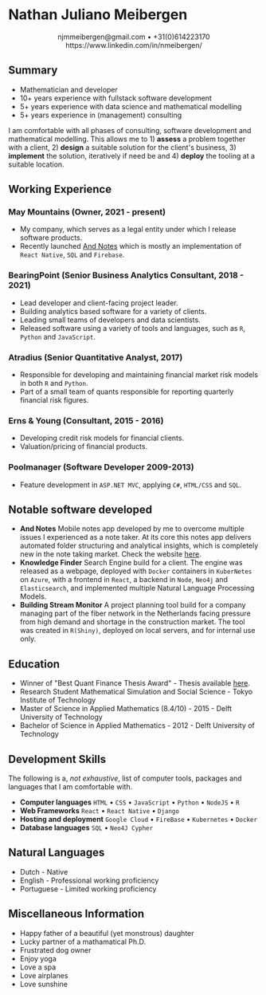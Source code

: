 
# Nathan Juliano Meibergen  

<p style="text-align: center;">
njmmeibergen@gmail.com &#8226; +31(0)614223170<br/>
https://www.linkedin.com/in/nmeibergen/
</p>

## Summary

* Mathematician and developer
* 10+ years experience with fullstack software development
* 5+ years experience with data science and mathematical modelling
* 5+ years experience in (management) consulting

I am comfortable with all phases of consulting, software development and mathematical modelling. This allows me to 1) **assess** a problem together with a client, 2) **design** a suitable solution for the client's business, 3) **implement** the solution, iteratively if need be and 4) **deploy** the tooling at a suitable location.

## Working Experience

### May Mountains (Owner, 2021 - present) 
* My company, which serves as a legal entity under which I release software products.
* Recently launched [And Notes](https://andnotes.app) which is mostly an implementation of  `React Native`, `SQL` and `Firebase`.

### BearingPoint (Senior Business Analytics Consultant, 2018 - 2021) 
* Lead developer and client-facing project leader.
* Building analytics based software for a variety of clients.
* Leading small teams of developers and data scientists.
* Released software using a variety of tools and languages, such as  `R`, `Python` and `JavaScript`.

### Atradius (Senior Quantitative Analyst, 2017)
* Responsible for developing and maintaining financial market risk models in both  `R` and `Python`.
* Part of a small team of quants responsible for reporting quarterly financial risk figures.

### Erns & Young (Consultant, 2015 - 2016)
* Developing credit risk models for financial clients.
* Valuation/pricing of financial products.

### Poolmanager (Software Developer 2009-2013)
* Feature development in `ASP.NET MVC`, applying `C#`, `HTML/CSS` and `SQL`.

## Notable software developed
* **And Notes** 
Mobile notes app developed by me to overcome multiple issues I experienced as a note taker. At its core this notes app delivers automated folder structuring and analytical insights, which is completely new in the note taking market. Check the website [here](https://andnotes.app).
* **Knowledge Finder** 
Search Engine build for a client. The engine was released as a webpage, deployed with `Docker` containers in `KuberNetes` on `Azure`, with a frontend in `React`, a backend in `Node`, `Neo4j` and `Elasticsearch`, and implemented multiple Natural Language Processing Models.
* **Building Stream Monitor** 
A project planning tool build for a company managing part of the fiber network in the Netherlands facing pressure from high demand and shortage in the construction market. The tool was created in `R(Shiny)`, deployed on local servers, and for internal use only.

## Education

* Winner of "Best Quant Finance Thesis Award" - Thesis available  [here](https://repository.tudelft.nl/islandora/object/uuid:057075b6-97ae-4efa-bbe6-5ef8bd02d288?collection=education).
* Research Student Mathematical Simulation and Social Science - Tokyo Institute of Technology
* Master of Science in Applied Mathematics (8.4/10) - 2015 - Delft University of Technology
* Bachelor of Science in Applied Mathematics - 2012 - Delft University of Technology

## Development Skills
The following is a, *not exhaustive*, list of computer tools, packages and languages that I am comfortable with.
* **Computer languages** `HTML` &#8226; `CSS` &#8226; `JavaScript` &#8226; `Python` &#8226; `NodeJS` &#8226; `R`
* **Web Frameworks** `React` &#8226; `React Native` &#8226; `Django`
* **Hosting and deployment** `Google Cloud` &#8226; `FireBase` &#8226; `Kubernetes` &#8226; `Docker`
* **Database languages** `SQL` &#8226; `Neo4J Cypher`

## Natural Languages

* Dutch - Native
* English - Professional working proficiency
* Portuguese - Limited working proficiency

## Miscellaneous Information

* Happy father of a beautiful (yet monstrous) daughter
* Lucky partner of a mathamatical Ph.D.
* Frustrated dog owner
* Enjoy yoga 
* Love a spa
* Love airplanes
* Love sunshine